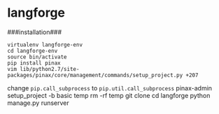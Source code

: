 langforge
=========

###installation###

    virtualenv langforge-env
    cd langforge-env
    source bin/activate
    pip install pinax
    vim lib/python2.7/site-packages/pinax/core/management/commands/setup_project.py +207
change `pip.call_subprocess` to `pip.util.call_subprocess`
    pinax-admin setup_project -b basic temp
    rm -rf temp
    git clone <this repository>
    cd langforge
    python manage.py runserver
